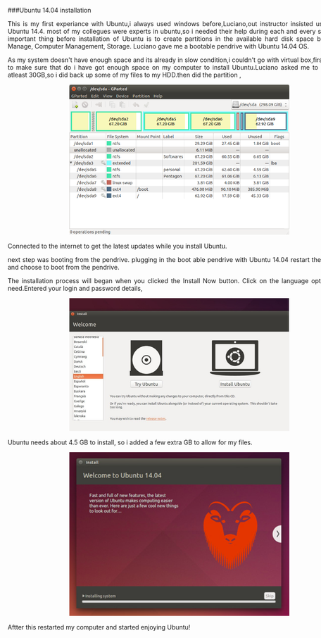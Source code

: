 


<div style="width:800px; margin:0 auto;">


<div align="justify" style="margin-left:2.5%" style="margin-right:3%">

###Ubuntu 14.04 installation


This is my first experiance with Ubuntu,i always used windows before,Luciano,out instructor insisted us to install Ubuntu 14.4. most of my collegues were experts in ubuntu,so i needed their help during each and every steps . The important thing before installation of Ubuntu is to create partitions in the available hard disk space by opening Manage, Computer Management, Storage. Luciano gave me a bootable pendrive with Ubuntu 14.04 OS.

As my system doesn't have enough space and its already in slow condition,i couldn't go with virtual box,first i wanted to make sure that do i have got enough space on my computer to install Ubuntu.Luciano asked me to make free atleast 30GB,so i did back up some of my files to my HDD.then did the partition ,





<center><img src="img/partition.png"width="500"/></center>



Connected to the internet to get the latest updates while you install Ubuntu.

next step was booting from the pendrive. plugging in the boot able pendrive with Ubuntu 14.04 restart the computer and choose to boot from the pendrive. 

 The installation process will began when you clicked the Install Now button.
 Click on the language option what i  need.Entered your login and password details,
 
 
 
 
<center><img src="img/ubuntu.png"width="500"/></center>




Ubuntu needs about 4.5 GB to install, so i added a few extra GB to allow for my files.



<center><img src="img/install.png" width="500"/></center>





Aftter this restarted my computer and started enjoying Ubuntu!

</div>
</div>
